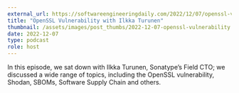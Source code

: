 ```yaml
---
external_url: https://softwareengineeringdaily.com/2022/12/07/openssl-vulnerability/
title: "OpenSSL Vulnerability with Ilkka Turunen"
thumbnail: /assets/images/post_thumbs/2022-12-07-openssl-vulnerability.webp
date: 2022-12-07
type: podcast
role: host
---
```


In this episode, we sat down with Ilkka Turunen, Sonatype’s Field CTO; we discussed a wide range of topics, including the OpenSSL vulnerability, Shodan, SBOMs, Software Supply Chain and others.